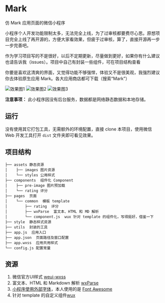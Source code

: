 # Mark
仿 Mark 应用页面的微信小程序

小程序个人开发功能限制太多，无法完全上线，为了过审核都要费尽心思。原想项目完全上线了再开源的，方便大家看效果，但疲于过审核，算了，直接开源再一步一步完善吧。

作为学习项目写的不是很好，以后不定期更新，尽量做到更好，如果你有什么建议也请告诉我（issues）。项目中自己有封装一些组件，可在项目结构查看

你要是喜欢这清爽的界面，又觉得功能不够强悍，体验又不是很美观，我强烈建议你去体验原生应用 Mark。各大应用商店都可下载（搜索“Mark”）

![效果图1](http://opz28dn03.bkt.clouddn.com/images/IMG_1558.JPG?imageslim&imageView2/2/h/300)
![效果图2](http://opz28dn03.bkt.clouddn.com/images/IMG_1559.JPG?imageslim&imageView2/2/h/300)
![效果图3](http://opz28dn03.bkt.clouddn.com/images/CTJB2779.GIF?imageslim&imageView2/2/h/300)

**注意事项：**
此小程序因没有后台服务，数据都是网络静态数据和本地存储。

## 运行
没有使用其它打包工具，无需额外的环境配置，直接 clone 本项目，使用微信 Web 开发工具打开 `dist` 文件夹即可看见效果。

## 项目结构
```
├── assets 静态资源
│    ├── images 图片资源
│    └── styles 公用样式
├── components  组件化 Component
│    ├── pre-image 图片预加载
│    └── rating 评分
├── pages  页面
│    └── common  模板 template
│        ├── rating  评分
│        ├── wxParse  富文本、HTML 和 MD 解析
│        └── component.js  wux 针对 template 的组件化，写得挺好，借鉴一下
├── style  静态样式资源
├── utils  封装的工具
├── app.js  应用入口
├── app.json  页面路径及窗口配置
├── app.wxss  应用共用样式
└── config.js 配置常量
```

## 资源
1. 微信官方UI样式 [weui-wxss](https://github.com/Tencent/weui-wxss/)
2. 富文本、HTML 和 Markdown 解析 [wxParse](https://github.com/icindy/wxParse)
3. [小程序使用外部字体](http://www.wxapp-union.com/forum.php?mod=viewthread&tid=1211)，本人使用的是 [Font Awesome](http://fontawesome.io/)
4. 针对 template 的自定义组件[wux](https://github.com/skyvow/wux)
